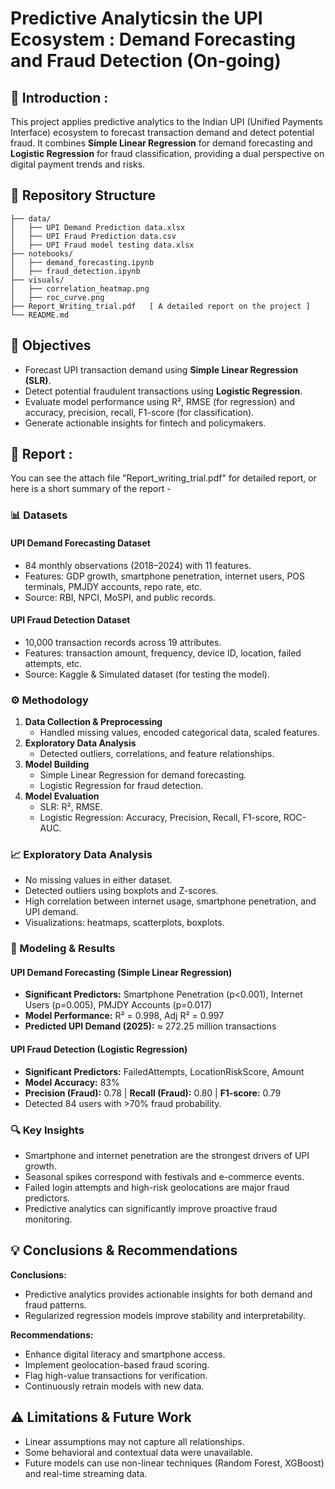 # Predictive Analyticsin the UPI Ecosystem : Demand Forecasting and Fraud Detection  (On-going)

## 🧾 Introduction :
This project applies predictive analytics to the Indian UPI (Unified Payments Interface) ecosystem to forecast transaction demand and detect potential fraud. It combines **Simple Linear Regression** for demand forecasting and **Logistic Regression** for fraud classification, providing a dual perspective on digital payment trends and risks.

## 📂 Repository Structure
```
├── data/
│   ├── UPI Demand Prediction data.xlsx
│   ├── UPI Fraud Prediction data.csv
│   ├── UPI Fraud model testing data.xlsx
├── notebooks/
│   ├── demand_forecasting.ipynb
│   ├── fraud_detection.ipynb
├── visuals/
│   ├── correlation_heatmap.png
│   ├── roc_curve.png
├── Report_Writing_trial.pdf   [ A detailed report on the project ]
└── README.md
```

## 🎯 Objectives
- Forecast UPI transaction demand using **Simple Linear Regression (SLR)**.
- Detect potential fraudulent transactions using **Logistic Regression**.
- Evaluate model performance using R², RMSE (for regression) and accuracy, precision, recall, F1-score (for classification).
- Generate actionable insights for fintech and policymakers.


## 🧾 Report :
You can see the attach file "Report_writing_trial.pdf" for detailed report, or here is a short summary of the report -

### 📊 Datasets 
#### UPI Demand Forecasting Dataset
- 84 monthly observations (2018–2024) with 11 features.
- Features: GDP growth, smartphone penetration, internet users, POS terminals, PMJDY accounts, repo rate, etc.
- Source: RBI, NPCI, MoSPI, and public records.

#### UPI Fraud Detection Dataset
- 10,000 transaction records across 19 attributes.
- Features: transaction amount, frequency, device ID, location, failed attempts, etc.
- Source: Kaggle & Simulated dataset (for testing the model).

### ⚙️ Methodology
1. **Data Collection & Preprocessing**
   - Handled missing values, encoded categorical data, scaled features.
2. **Exploratory Data Analysis**
   - Detected outliers, correlations, and feature relationships.
3. **Model Building**
   - Simple Linear Regression for demand forecasting.
   - Logistic Regression for fraud detection.
4. **Model Evaluation**
   - SLR: R², RMSE.
   - Logistic Regression: Accuracy, Precision, Recall, F1-score, ROC-AUC.


### 📈 Exploratory Data Analysis
- No missing values in either dataset.
- Detected outliers using boxplots and Z-scores.
- High correlation between internet usage, smartphone penetration, and UPI demand.
- Visualizations: heatmaps, scatterplots, boxplots.


### 🤖 Modeling & Results
#### UPI Demand Forecasting (Simple Linear Regression)
- **Significant Predictors:** Smartphone Penetration (p<0.001), Internet Users (p=0.005), PMJDY Accounts (p=0.017)
- **Model Performance:** R² = 0.998, Adj R² = 0.997
- **Predicted UPI Demand (2025):** ≈ 272.25 million transactions

#### UPI Fraud Detection (Logistic Regression)
- **Significant Predictors:** FailedAttempts, LocationRiskScore, Amount
- **Model Accuracy:** 83%
- **Precision (Fraud):** 0.78 | **Recall (Fraud):** 0.80 | **F1-score:** 0.79
- Detected 84 users with >70% fraud probability.

### 🔍 Key Insights 
- Smartphone and internet penetration are the strongest drivers of UPI growth.
- Seasonal spikes correspond with festivals and e-commerce events.
- Failed login attempts and high-risk geolocations are major fraud predictors.
- Predictive analytics can significantly improve proactive fraud monitoring.


## 💡 Conclusions & Recommendations
**Conclusions:**
- Predictive analytics provides actionable insights for both demand and fraud patterns.
- Regularized regression models improve stability and interpretability.

**Recommendations:**
- Enhance digital literacy and smartphone access.
- Implement geolocation-based fraud scoring.
- Flag high-value transactions for verification.
- Continuously retrain models with new data.


## ⚠️ Limitations & Future Work
- Linear assumptions may not capture all relationships.
- Some behavioral and contextual data were unavailable.
- Future models can use non-linear techniques (Random Forest, XGBoost) and real-time streaming data.
